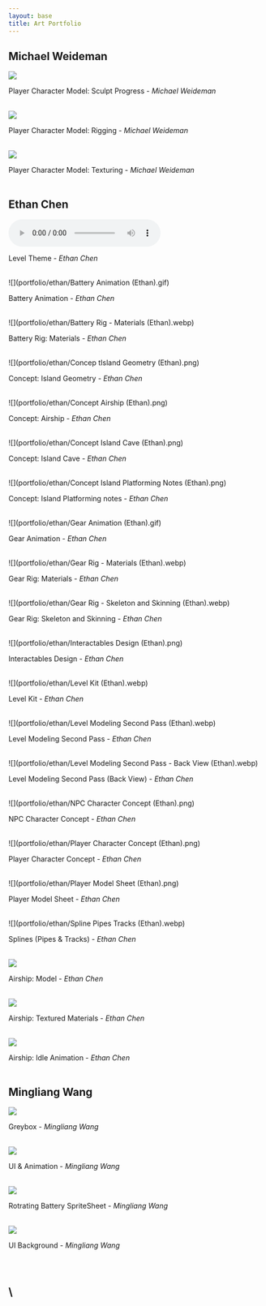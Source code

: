 ```yaml
---
layout: base
title: Art Portfolio
---
```


## Michael Weideman

![](portfolio/michael/Progress1.PNG)

Player Character Model: Sculpt Progress - *Michael Weideman*
<br><br>

![](portfolio/michael/rigged.PNG)

Player Character Model: Rigging - *Michael Weideman*
<br><br>

![](portfolio/michael/textured.PNG)

Player Character Model: Texturing - *Michael Weideman*
<br><br>


## Ethan Chen

<audio controls="controls">
  <source type="audio/ogg" src="portfolio/ethan/Level Theme (Ethan).ogg"></source>
  <p>Your browser does not support the audio element.</p>
</audio>

Level Theme - *Ethan Chen*
<br><br>


![](portfolio/ethan/Battery Animation (Ethan).gif)

Battery Animation - *Ethan Chen*
<br><br>


![](portfolio/ethan/Battery Rig - Materials (Ethan).webp)

Battery Rig: Materials - *Ethan Chen*
<br><br>


![](portfolio/ethan/Concep tIsland Geometry (Ethan).png)

Concept: Island Geometry - *Ethan Chen*
<br><br>


![](portfolio/ethan/Concept Airship (Ethan).png)

Concept: Airship - *Ethan Chen*
<br><br>


![](portfolio/ethan/Concept Island Cave (Ethan).png)

Concept: Island Cave - *Ethan Chen*
<br><br>


![](portfolio/ethan/Concept Island Platforming Notes (Ethan).png)

Concept: Island Platforming notes - *Ethan Chen*
<br><br>


![](portfolio/ethan/Gear Animation (Ethan).gif)

Gear Animation - *Ethan Chen*
<br><br>


![](portfolio/ethan/Gear Rig - Materials (Ethan).webp)

Gear Rig: Materials - *Ethan Chen*
<br><br>


![](portfolio/ethan/Gear Rig - Skeleton and Skinning (Ethan).webp)

Gear Rig: Skeleton and Skinning - *Ethan Chen*
<br><br>


![](portfolio/ethan/Interactables Design (Ethan).png)

Interactables Design - *Ethan Chen*
<br><br>


![](portfolio/ethan/Level Kit (Ethan).webp)

Level Kit - *Ethan Chen*
<br><br>


![](portfolio/ethan/Level Modeling Second Pass (Ethan).webp)

Level Modeling Second Pass - *Ethan Chen*
<br><br>


![](portfolio/ethan/Level Modeling Second Pass - Back View (Ethan).webp)

Level Modeling Second Pass (Back View) - *Ethan Chen*
<br><br>


![](portfolio/ethan/NPC Character Concept (Ethan).png)

NPC Character Concept - *Ethan Chen*
<br><br>


![](portfolio/ethan/Player Character Concept (Ethan).png)

Player Character Concept - *Ethan Chen*
<br><br>


![](portfolio/ethan/Player Model Sheet (Ethan).png)

Player Model Sheet - *Ethan Chen*
<br><br>


![](portfolio/ethan/Spline Pipes Tracks (Ethan).webp)

Splines (Pipes & Tracks) - *Ethan Chen*
<br><br>

![](portfolio/ethan/AirshipModel.webp)

Airship: Model - *Ethan Chen*
<br><br>

![](portfolio/ethan/AirshipTextured.webp)

Airship: Textured Materials - *Ethan Chen*
<br><br>

![](portfolio/ethan/AirshipAnimated.gif)

Airship: Idle Animation - *Ethan Chen*
<br><br>

## Mingliang Wang

![](portfolio/mingliang/Greybox.png)

Greybox - *Mingliang Wang*
<br><br>

![](portfolio/mingliang/UI.gif)

UI & Animation - *Mingliang Wang*
<br><br>


![](portfolio/mingliang/B2.png)

Rotrating Battery SpriteSheet - *Mingliang Wang*
<br><br>


![](portfolio/mingliang/MenuUI_1.jpg)

UI Background - *Mingliang Wang*
<br><br>

\
\
---
